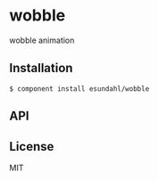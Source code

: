 
# wobble

  wobble animation

## Installation

    $ component install esundahl/wobble

## API

   

## License

  MIT
